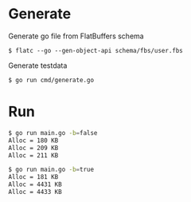 # Generate
Generate go file from FlatBuffers schema
```
$ flatc --go --gen-object-api schema/fbs/user.fbs
```

Generate testdata
```
$ go run cmd/generate.go 
```

# Run
```bash
$ go run main.go -b=false
Alloc = 180 KB
Alloc = 209 KB
Alloc = 211 KB
```

```bash
$ go run main.go -b=true
Alloc = 181 KB
Alloc = 4431 KB
Alloc = 4433 KB
```
